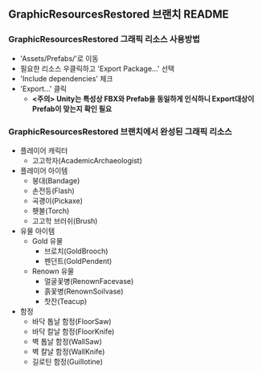 ## GraphicResourcesRestored 브랜치 README
### GraphicResourcesRestored 그래픽 리소스 사용방법
* 'Assets/Prefabs/'로 이동
* 필요한 리소스 우클릭하고 'Export Package...' 선택
* 'Include dependencies' 체크
* 'Export...' 클릭
  * **<주의> Unity는 특성상 FBX와 Prefab을 동일하게 인식하니 Export대상이 Prefab이 맞는지 확인 필요**

### GraphicResourcesRestored 브랜치에서 완성된 그래픽 리소스
* 플레이어 캐릭터
  * 고고학자(AcademicArchaeologist)
* 플레이어 아이템
  * 붕대(Bandage)
  * 손전등(Flash)
  * 곡괭이(Pickaxe)
  * 횃불(Torch)
  * 고고학 브러쉬(Brush)
* 유물 아이템
  * Gold 유물
    * 브로치(GoldBrooch)
    * 펜던트(GoldPendent)
  * Renown 유물
    * 얼굴꽃병(RenownFacevase)
    * 흙꽃병(RenownSoilvase)
    * 찻잔(Teacup)
* 함정
  * 바닥 톱날 함정(FloorSaw)
  * 바닥 칼날 함정(FloorKnife)
  * 벽 톱날 함정(WallSaw)
  * 벽 칼날 함정(WallKnife)
  * 길로틴 함정(Guillotine)
